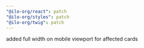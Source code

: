```yaml
---
"@ilo-org/react": patch
"@ilo-org/styles": patch
"@ilo-org/twig": patch
---
```


added full width on mobile viewport for affected cards
